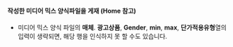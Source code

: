 #### 작성한 미디어 믹스 양식파일을 게재 (Home 참고)
- 미디어 믹스 양식 파일의 **매체**. **광고상품**, **Gender**, **min**, **max**, **단가적용유형**열의 입력이 생략되면, 해당 행을 인식하지 못 할 수도 있습니다. 
